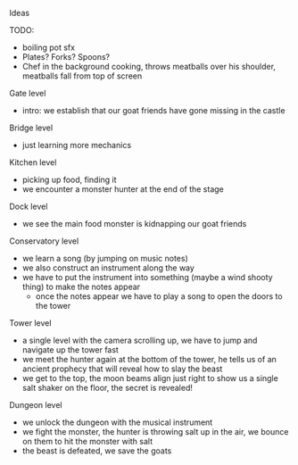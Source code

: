 Ideas

TODO:
- boiling pot sfx
- Plates? Forks? Spoons?
- Chef in the background cooking, throws meatballs over his shoulder, meatballs fall from top of screen


Gate level
- intro: we establish that our goat friends have gone missing in the castle

Bridge level
- just learning more mechanics

Kitchen level
- picking up food, finding it
- we encounter a monster hunter at the end of the stage

Dock level
- we see the main food monster is kidnapping our goat friends

Conservatory level
- we learn a song (by jumping on music notes)
- we also construct an instrument along the way
- we have to put the instrument into something (maybe a wind shooty thing) to make the notes appear
    - once the notes appear we have to play a song to open the doors to the tower

Tower level
- a single level with the camera scrolling up, we have to jump and navigate up the tower fast
- we meet the hunter again at the bottom of the tower, he tells us of an ancient prophecy that will reveal how to slay the beast
- we get to the top, the moon beams align just right to show us a single salt shaker on the floor, the secret is revealed!

Dungeon level
- we unlock the dungeon with the musical instrument
- we fight the monster, the hunter is throwing salt up in the air, we bounce on them to hit the monster with salt
-  the beast is defeated, we save the goats